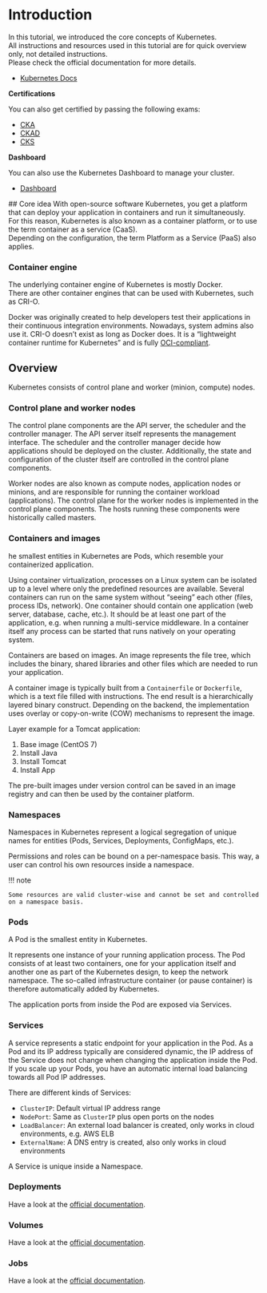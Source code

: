 # Introduction
In this tutorial, we introduced the core concepts of Kubernetes.  
All instructions and resources used in this tutorial are for quick overview only, not detailed instructions.   
Please check the official documentation for more details. 

- [Kubernetes Docs](https://kubernetes.io/docs/home/)

**Certifications**

You can also get certified by passing the following exams:

- [CKA](https://www.cncf.io/certification/cka/)
- [CKAD](https://www.cncf.io/certification/ckad/)
- [CKS](https://www.cncf.io/certification/cks/)

**Dashboard**

You can also use the Kubernetes Dashboard to manage your cluster.

- [Dashboard](https://dashboard.k8s.golog.ch)

## Core idea 
With open-source software Kubernetes, you get a platform that can deploy your application in containers and run it simultaneously.  
For this reason, Kubernetes is also known as a container platform, or to use the term container as a service (CaaS).  
Depending on the configuration, the term Platform as a Service (PaaS) also applies. 

### Container engine 
The underlying container engine of Kubernetes is mostly Docker.  
There are other container engines that can be used with Kubernetes, such as CRI-O.

Docker was originally created to help developers test their applications in their continuous integration environments. 
Nowadays, system admins also use it. CRI-O doesn’t exist as long as Docker does. 
It is a “lightweight container runtime for Kubernetes” and is fully [OCI-compliant](https://github.com/opencontainers/runtime-spec).

## Overview
Kubernetes consists of control plane and worker (minion, compute) nodes.

### Control plane and worker nodes
The control plane components are the API server, the scheduler and the controller manager. 
The API server itself represents the management interface. 
The scheduler and the controller manager decide how applications should be deployed on the cluster. 
Additionally, the state and configuration of the cluster itself are controlled in the control plane components.

Worker nodes are also known as compute nodes, application nodes or minions, and are responsible for running the container workload (applications). 
The control plane for the worker nodes is implemented in the control plane components. 
The hosts running these components were historically called masters.

### Containers and images
he smallest entities in Kubernetes are Pods, which resemble your containerized application.

Using container virtualization, processes on a Linux system can be isolated up to a level where only the predefined resources are available. 
Several containers can run on the same system without “seeing” each other (files, process IDs, network). 
One container should contain one application (web server, database, cache, etc.). 
It should be at least one part of the application, e.g. when running a multi-service middleware. 
In a container itself any process can be started that runs natively on your operating system.

Containers are based on images. An image represents the file tree, which includes the binary, shared libraries and other files which are needed to run your application.

A container image is typically built from a `Containerfile` or `Dockerfile`, which is a text file filled with instructions. 
The end result is a hierarchically layered binary construct. Depending on the backend, the implementation uses overlay or copy-on-write (COW) mechanisms to represent the image.

Layer example for a Tomcat application:

1. Base image (CentOS 7)
2. Install Java
3. Install Tomcat
4. Install App

The pre-built images under version control can be saved in an image registry and can then be used by the container platform.

### Namespaces
Namespaces in Kubernetes represent a logical segregation of unique names for entities (Pods, Services, Deployments, ConfigMaps, etc.).

Permissions and roles can be bound on a per-namespace basis. This way, a user can control his own resources inside a namespace.

!!! note

    Some resources are valid cluster-wise and cannot be set and controlled on a namespace basis.

### Pods
A Pod is the smallest entity in Kubernetes.

It represents one instance of your running application process. 
The Pod consists of at least two containers, one for your application itself and another one as part of the Kubernetes design, to keep the network namespace. 
The so-called infrastructure container (or pause container) is therefore automatically added by Kubernetes.

The application ports from inside the Pod are exposed via Services.

### Services
A service represents a static endpoint for your application in the Pod. 
As a Pod and its IP address typically are considered dynamic, the IP address of the Service does not change when changing the application inside the Pod. 
If you scale up your Pods, you have an automatic internal load balancing towards all Pod IP addresses.

There are different kinds of Services:

- `ClusterIP`: Default virtual IP address range
- `NodePort`: Same as `ClusterIP` plus open ports on the nodes
- `LoadBalancer`: An external load balancer is created, only works in cloud environments, e.g. AWS ELB
- `ExternalName`: A DNS entry is created, also only works in cloud environments

A Service is unique inside a Namespace.

### Deployments
Have a look at the [official documentation](https://kubernetes.io/docs/concepts/workloads/controllers/deployment/).

### Volumes
Have a look at the [official documentation](https://kubernetes.io/docs/concepts/storage/volumes/).

### Jobs
Have a look at the [official documentation](https://kubernetes.io/docs/concepts/workloads/controllers/jobs-run-to-completion/).
